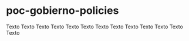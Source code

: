 # poc-gobierno-policies

Texto Texto Texto Texto Texto Texto Texto Texto Texto Texto Texto Texto Texto 
